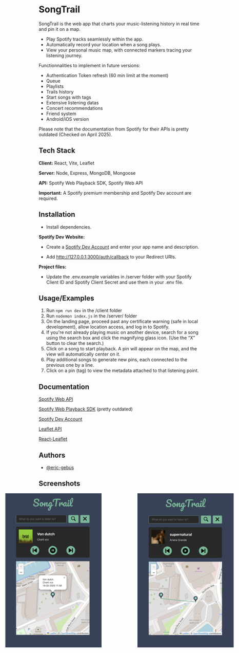 
# SongTrail

SongTrail is the web app that charts your music-listening history in real time and pin it on a map.
- Play Spotify tracks seamlessly within the app.
- Automatically record your location when a song plays.
- View your personal music map, with connected markers tracing your listening journey.

Functionnalities to implement in future versions:
- Authentication Token refresh (60 min limit at the moment)
- Queue
- Playlists
- Trails history
- Start songs with tags
- Extensive listening datas
- Concert recommendations
- Friend system
- Android/iOS version

Please note that the documentation from Spotify for their APIs is pretty outdated (Checked on April 2025).


## Tech Stack

**Client:** React, Vite, Leaflet

**Server:** Node, Express, MongoDB, Mongoose

**API:** Spotify Web Playback SDK, Spotify Web API

**Important:** A Spotify premium membership and Spotify Dev account are required.

## Installation

- Install dependencies.

**Spotify Dev Website:**

- Create a [Spotify Dev Account](https://developer.spotify.com/dashboard) and enter your app name and description.

- Add http://127.0.0.1:3000/auth/callback to your Redirect URIs.

**Project files:**

- Update the .env.example variables in /server folder with your Spotify Client ID and Spotify Client Secret and use them in your .env file.







## Usage/Examples

1. Run ```npm run dev``` in the /client folder
1. Run ```nodemon index.js``` in the /server/ folder
1. On the landing page, proceed past any certificate warning (safe in local development), allow location access, and log in to Spotify.
1. If you're not already playing music on another device, search for a song using the search box and click the magnifying glass icon. (Use the “X” button to clear the search.)
1. Click on a song to start playback. A pin will appear on the map, and the view will automatically center on it.
1. Play additional songs to generate new pins, each connected to the previous one by a line.
1. Click on a pin (tag) to view the metadata attached to that listening point.

## Documentation

[Spotify Web API](https://developer.spotify.com/documentation/web-api)

[Spotify Web Playback SDK](https://developer.spotify.com/documentation/web-playback-sdk) (pretty outdated)

[Spotify Dev Account](https://developer.spotify.com/dashboard)

[Leaflet API](https://leafletjs.com/reference.html)

[React-Leaflet](https://react-leaflet.js.org/)


## Authors

- [@eric-gebus](https://www.github.com/-eric-gebus)


## Screenshots

<div style="display: flex; gap: 40px; justify-content: center;">
  <img src="/client/src/screenshots/pin.png?raw=true" width="300" alt="Pin View" />
    &nbsp;&nbsp;&nbsp;&nbsp;&nbsp;&nbsp;&nbsp;&nbsp;
  <img src="/client/src/screenshots/trail.png?raw=true" width="300" alt="Pin View" />
</div>

